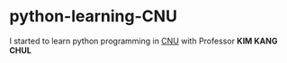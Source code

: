 # python-learning-CNU
I started to learn python programming in <a href="https://global.jnu.ac.kr/jnumain_en.aspx">CNU</a> with Professor <b>KIM KANG CHUL</b>

